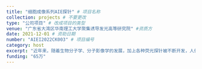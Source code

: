 ```yaml
---
title: "细胞成像系列AIE探针" # 项目名称
collection: projects # 不要更改
type: "公司项目" # 改成项目的类型
venue: "广东省大湾区华南理工大学聚集诱导发光高等研究院" #资质方
date: 2021-12-01 # 资助日期
number: "AIEI2022CK003" # 项目编号
category: host
excerpt: "近年来，随着生物分子学、分子影像学的发展，加上各种荧光探针被不断开发，人们对细胞的结构、形态研究表明其与疾病的发生和恶化有着密不可分的关系。而在生物体内的大平衡体系，各种亚细胞结构及细胞器内物种的浓度保持平衡但分布不尽相同。而且，细胞、亚细胞层次的离子及活性小分子物种的浓度变化或者细胞器形态的变化可能与疾病有着至关重要的联系。但是目前商品化的细胞成像探针主要是基于传统荧光染料分子，他们或多或少都面临着聚集诱导猝灭（ACQ）的问题，这些问题导致他们的成像质量存在各种问题，而 AIE 材料在光稳定性、抗光漂白性等方面拥有明显优于传统荧光染料的性质，因此，本项目拟基于 AIE 材料开发出适用于活细胞成像的荧光染料。该染料应该能够在主体功能上媲美目前现有的商品化染料，并且在一些方面具有比目前商品化探针更好的成像性能，如在长时间扫描过程中拥有更少的荧光损失、在高浓度工作下具有更低的细胞毒性等。争取用一年时间开发出一款具有完全知识产权的细胞成像探针，打破口碑和市场都一边倒向进口产品的尴尬局面。"
funding: "65万"
---
```


